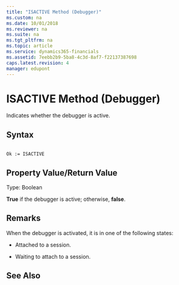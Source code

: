 ```yaml
---
title: "ISACTIVE Method (Debugger)"
ms.custom: na
ms.date: 10/01/2018
ms.reviewer: na
ms.suite: na
ms.tgt_pltfrm: na
ms.topic: article
ms.service: dynamics365-financials
ms.assetid: 7eebb2b9-5ba8-4c3d-8af7-f22137387698
caps.latest.revision: 4
manager: edupont
---
```


 

# ISACTIVE Method (Debugger)
Indicates whether the debugger is active.  
  
## Syntax  
  
```  
  
Ok := ISACTIVE   
```  
  
## Property Value/Return Value  
 Type: Boolean  
  
 **True** if the debugger is active; otherwise, **false**.  
  
## Remarks  
 When the debugger is activated, it is in one of the following states:  
  
-   Attached to a session.  
  
-   Waiting to attach to a session.  
  
## See Also  
 <!--Links [Activating the Debugger](Activating-the-Debugger.md)    
 [How to: Activate the Debugger from the Development Environment](How-to--Activate-the-Debugger-from-the-Development-Environment.md)-->  